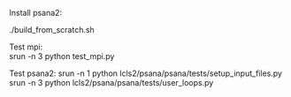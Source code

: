 Install psana2:  

./build_from_scratch.sh  

Test mpi:  
srun -n 3 python test_mpi.py  

Test psana2:
srun -n 1 python lcls2/psana/psana/tests/setup_input_files.py  
srun -n 3 python lcls2/psana/psana/tests/user_loops.py  


